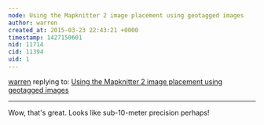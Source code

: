 ```yaml
---
node: Using the Mapknitter 2 image placement using geotagged images
author: warren
created_at: 2015-03-23 22:43:21 +0000
timestamp: 1427150601
nid: 11714
cid: 11394
uid: 1
---
```




[warren](../profile/warren) replying to: [Using the Mapknitter 2 image placement using geotagged images](../notes/patcoyle/03-23-2015/using-the-mapknitter-2-image-placement-using-geotagged-images)

----
Wow, that's great. Looks like sub-10-meter precision perhaps! 